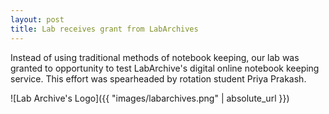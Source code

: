 ```yaml
---
layout: post
title: Lab receives grant from LabArchives
---
```

Instead of using traditional methods of notebook keeping, our lab was granted to opportunity to test LabArchive's digital online notebook keeping service. This effort was spearheaded by rotation student Priya Prakash.

![Lab Archive's Logo]({{ "images/labarchives.png" | absolute_url }})